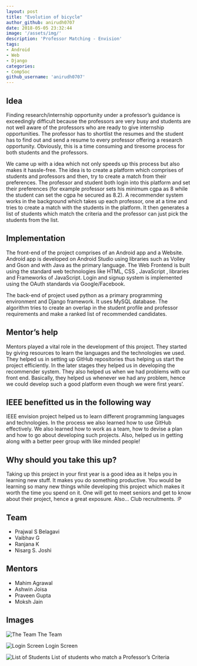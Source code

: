 ```yaml
---
layout: post
title: "Evolution of bicycle"
author_github: anirudh0707
date: 2018-05-05 23:32:44
image: '/assets/img/'
description: 'Professor Matching - Envision'
tags:
- Android
- Web 
- Django
categories:
- CompSoc
github_username: 'anirudh0707'
---
```


## Idea
Finding research/internship opportunity under a professor’s guidance is exceedingly difficult because the professors are very busy and students are not well aware of the professors who are ready to give internship opportunities. The professor has to shortlist the resumes and the student has to find out and send a resume to every professor offering a research opportunity. Obviously, this is a time consuming and tiresome process for both students and the professors.
    
We came up with a idea which not only speeds up this process but also makes it hassle-free. The idea is to create a platform which comprises of students and professors and then, try to create a match from their preferences. The professor and student both login into this platform and set their preferences (for example professor sets his minimum cgpa as 8 while the student can set the cgpa he secured as 8.2). A recommender system works in the background which takes up each professor, one at a time and tries to create a match with the students in the platform. It then generates a list of students which match the criteria and the professor can just pick the students from the list.

## Implementation

The front-end of the project comprises of an Android app and a Website. Android app is developed on Android Studio using libraries such as Volley and Gson and with Java as the primary language. The Web Frontend is built using the standard web technologies like HTML, CSS , JavaScript , libraries and Frameworks of JavaScript. Login and signup system is implemented using the OAuth standards via Google/Facebook.

The back-end of project used python as a primary programming environment and Django framework. It uses MySQL database. The algorithm tries to create an overlap in the student profile and professor requirements and make a ranked list of recommended candidates.

## Mentor’s help

Mentors played a vital role in the development of this project. They started by giving resources to learn the languages and the technologies we used. They helped us in setting up GitHub repositories thus helping us start the project efficiently. In the later stages they helped us in developing the recommender system. They also helped us when we had problems with our front end. Basically, they helped us whenever we had any problem, hence we could develop such a good platform even though we were first years’.

## IEEE benefitted us in the following way

IEEE envision project helped us to learn different programming languages and technologies. In the process we also learned how to use GitHub effectively. We also learned how to work as a team, how to devise a plan and how to go about developing such projects. Also, helped us in getting along with a better peer group with like minded people!

## Why should you take this up?

Taking up this project in your first year is a good idea as it helps you in learning new stuff. It makes you do something productive. You would be learning so many new things while developing this project which makes it worth the time you spend on it. One will get to meet seniors and get to know about their project, hence a great exposure. Also… Club recruitments. :P

## Team
* Prajwal S Belagavi
* Vaibhav G
* Ranjana K
* Nisarg S. Joshi

## Mentors
* Mahim Agrawal
* Ashwin Joisa
* Praveen Gupta
* Moksh Jain

## Images

![The Team](/blog/assets/img/prof-matching/team.jpg)
The Team

![Login Screen](/blog/assets/img/prof-matching/login.jpg)
Login Screen

![List of Students](/blog/assets/img/prof-matching/list-of-students.jpg)
List of students who match a Professor’s Criteria
